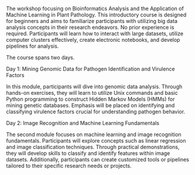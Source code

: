 The workshop focusing on Bioinformatics Analysis and the Application of Machine Learning in Plant Pathology. 
This introductory course is designed for beginners and aims to familiarize participants with utilizing big data analysis concepts in their research endeavors. 
No prior experience is required. Participants will learn how to interact with large datasets, utilize computer clusters effectively, create electronic notebooks, and develop pipelines for analysis.

The course spans two days. 

Day 1: Mining Genomic Data for Pathogen Identification and Virulence Factors

In this module, participants will dive into genomic data analysis. Through hands-on exercises, they will learn to utilize Unix commands and basic Python programming to construct Hidden Markov Models (HMMs) for mining genetic databases. Emphasis will be placed on identifying and classifying virulence factors crucial for understanding pathogen behavior.

Day 2: Image Recognition and Machine Learning Fundamentals

The second module focuses on machine learning and image recognition fundamentals. Participants will explore concepts such as linear regression and image classification techniques. Through practical demonstrations, they will develop skills to classify and identify features within image datasets. Additionally, participants can create customized tools or pipelines tailored to their specific research needs or projects.
